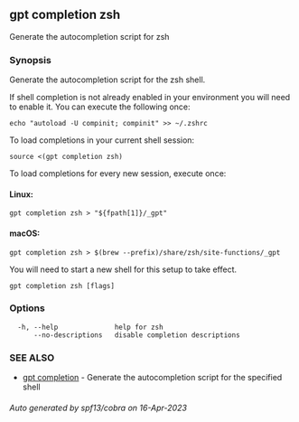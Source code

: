 ## gpt completion zsh

Generate the autocompletion script for zsh

### Synopsis

Generate the autocompletion script for the zsh shell.

If shell completion is not already enabled in your environment you will need
to enable it.  You can execute the following once:

	echo "autoload -U compinit; compinit" >> ~/.zshrc

To load completions in your current shell session:

	source <(gpt completion zsh)

To load completions for every new session, execute once:

#### Linux:

	gpt completion zsh > "${fpath[1]}/_gpt"

#### macOS:

	gpt completion zsh > $(brew --prefix)/share/zsh/site-functions/_gpt

You will need to start a new shell for this setup to take effect.


```
gpt completion zsh [flags]
```

### Options

```
  -h, --help              help for zsh
      --no-descriptions   disable completion descriptions
```

### SEE ALSO

* [gpt completion](gpt_completion.md)	 - Generate the autocompletion script for the specified shell

###### Auto generated by spf13/cobra on 16-Apr-2023
